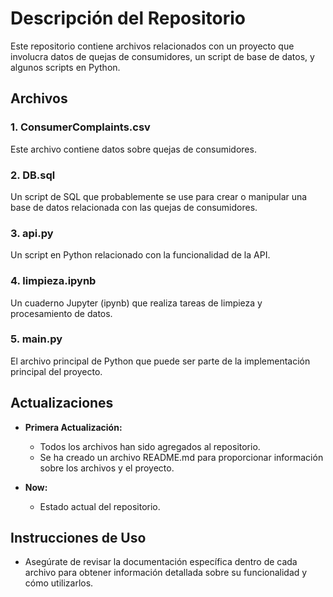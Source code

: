 # Descripción del Repositorio

Este repositorio contiene archivos relacionados con un proyecto que involucra datos de quejas de consumidores, un script de base de datos, y algunos scripts en Python.

## Archivos

### 1. ConsumerComplaints.csv

Este archivo contiene datos sobre quejas de consumidores.

### 2. DB.sql

Un script de SQL que probablemente se use para crear o manipular una base de datos relacionada con las quejas de consumidores.

### 3. api.py

Un script en Python relacionado con la funcionalidad de la API.

### 4. limpieza.ipynb

Un cuaderno Jupyter (ipynb) que realiza tareas de limpieza y procesamiento de datos.

### 5. main.py

El archivo principal de Python que puede ser parte de la implementación principal del proyecto.

## Actualizaciones

- **Primera Actualización:**
  - Todos los archivos han sido agregados al repositorio.
  - Se ha creado un archivo README.md para proporcionar información sobre los archivos y el proyecto.

- **Now:**
  - Estado actual del repositorio.

## Instrucciones de Uso

- Asegúrate de revisar la documentación específica dentro de cada archivo para obtener información detallada sobre su funcionalidad y cómo utilizarlos.
